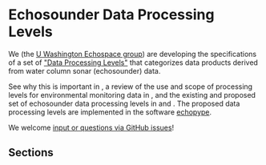 # Echosounder Data Processing Levels

We (the [U Washington Echospace group](https://uw-echospace.github.io)) are developing the specifications of a set of ["Data Processing Levels"](./review.md) that categorizes data products derived from water column sonar (echosounder) data.

See why this is important in [](./background.md), a review of the use and scope of processing levels for environmental monitoring data in [](./review), and the existing and proposed set of echosounder data processing levels in [](./echodata_existing.md) and [](./echodata_proposed.md). The proposed data processing levels are implemented in the software [echopype](https://echopype.readthedocs.io).

We welcome [input or questions via GitHub issues](https://github.com/uw-echospace/data-processing-levels/issues/new)!


## Sections

```{tableofcontents}
```
